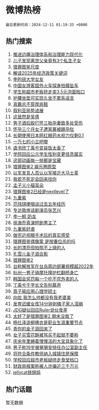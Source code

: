 # 微博热榜

`最后更新时间：2024-12-11 01:19:33 +0800`

## 热门搜索

1. [推进边疆治理体系和治理能力现代化](https://m.weibo.cn/search?containerid=100103type%3D1%26t%3D10%26q%3D%23%E6%8E%A8%E8%BF%9B%E8%BE%B9%E7%96%86%E6%B2%BB%E7%90%86%E4%BD%93%E7%B3%BB%E5%92%8C%E6%B2%BB%E7%90%86%E8%83%BD%E5%8A%9B%E7%8E%B0%E4%BB%A3%E5%8C%96%23&stream_entry_id=51&isnewpage=1&extparam=seat%3D1%26q%3D%2523%25E6%258E%25A8%25E8%25BF%259B%25E8%25BE%25B9%25E7%2596%2586%25E6%25B2%25BB%25E7%2590%2586%25E4%25BD%2593%25E7%25B3%25BB%25E5%2592%258C%25E6%25B2%25BB%25E7%2590%2586%25E8%2583%25BD%25E5%258A%259B%25E7%258E%25B0%25E4%25BB%25A3%25E5%258C%2596%2523%26c_type%3D51%26dgr%3D0%26cate%3D10103%26pos%3D0%26stream_entry_id%3D51%26filter_type%3Drealtimehot%26display_time%3D1733851172%26pre_seqid%3D173385117224303135490108)
1. [儿子发现离世父亲竟有3个私生子女](https://m.weibo.cn/search?containerid=100103type%3D1%26t%3D10%26q%3D%23%E5%84%BF%E5%AD%90%E5%8F%91%E7%8E%B0%E7%A6%BB%E4%B8%96%E7%88%B6%E4%BA%B2%E7%AB%9F%E6%9C%893%E4%B8%AA%E7%A7%81%E7%94%9F%E5%AD%90%E5%A5%B3%23&stream_entry_id=31&isnewpage=1&extparam=seat%3D1%26q%3D%2523%25E5%2584%25BF%25E5%25AD%2590%25E5%258F%2591%25E7%258E%25B0%25E7%25A6%25BB%25E4%25B8%2596%25E7%2588%25B6%25E4%25BA%25B2%25E7%25AB%259F%25E6%259C%25893%25E4%25B8%25AA%25E7%25A7%2581%25E7%2594%259F%25E5%25AD%2590%25E5%25A5%25B3%2523%26c_type%3D31%26dgr%3D0%26cate%3D5001%26realpos%3D1%26pos%3D0%26stream_entry_id%3D31%26lcate%3D5001%26flag%3D1%26band_rank%3D1%26filter_type%3Drealtimehot%26display_time%3D1733851172%26pre_seqid%3D173385117224303135490108)
1. [猎罪图鉴尺度](https://m.weibo.cn/search?containerid=100103type%3D1%26t%3D10%26q%3D%E7%8C%8E%E7%BD%AA%E5%9B%BE%E9%89%B4%E5%B0%BA%E5%BA%A6&stream_entry_id=31&isnewpage=1&extparam=seat%3D1%26q%3D%25E7%258C%258E%25E7%25BD%25AA%25E5%259B%25BE%25E9%2589%25B4%25E5%25B0%25BA%25E5%25BA%25A6%26c_type%3D31%26dgr%3D0%26cate%3D5001%26realpos%3D2%26pos%3D1%26stream_entry_id%3D31%26lcate%3D5001%26flag%3D2%26band_rank%3D2%26filter_type%3Drealtimehot%26display_time%3D1733851172%26pre_seqid%3D173385117224303135490108)
1. [解读2025年经济政策关键词](https://m.weibo.cn/search?containerid=100103type%3D1%26t%3D10%26q%3D%23%E8%A7%A3%E8%AF%BB2025%E5%B9%B4%E7%BB%8F%E6%B5%8E%E6%94%BF%E7%AD%96%E5%85%B3%E9%94%AE%E8%AF%8D%23&stream_entry_id=31&isnewpage=1&extparam=seat%3D1%26q%3D%2523%25E8%25A7%25A3%25E8%25AF%25BB2025%25E5%25B9%25B4%25E7%25BB%258F%25E6%25B5%258E%25E6%2594%25BF%25E7%25AD%2596%25E5%2585%25B3%25E9%2594%25AE%25E8%25AF%258D%2523%26c_type%3D31%26dgr%3D0%26cate%3D5001%26realpos%3D3%26pos%3D2%26stream_entry_id%3D31%26lcate%3D5001%26flag%3D0%26band_rank%3D3%26filter_type%3Drealtimehot%26display_time%3D1733851172%26pre_seqid%3D173385117224303135490108)
1. [李昀锐大学女友](https://m.weibo.cn/search?containerid=100103type%3D1%26t%3D10%26q%3D%23%E6%9D%8E%E6%98%80%E9%94%90%E5%A4%A7%E5%AD%A6%E5%A5%B3%E5%8F%8B%23&stream_entry_id=31&isnewpage=1&extparam=seat%3D1%26q%3D%2523%25E6%259D%258E%25E6%2598%2580%25E9%2594%2590%25E5%25A4%25A7%25E5%25AD%25A6%25E5%25A5%25B3%25E5%258F%258B%2523%26c_type%3D31%26dgr%3D0%26cate%3D5001%26realpos%3D4%26pos%3D3%26stream_entry_id%3D31%26lcate%3D5001%26flag%3D2%26band_rank%3D4%26filter_type%3Drealtimehot%26display_time%3D1733851172%26pre_seqid%3D173385117224303135490108)
1. [中国女游客国外火车探身拍摄坠车](https://m.weibo.cn/search?containerid=100103type%3D1%26t%3D10%26q%3D%23%E4%B8%AD%E5%9B%BD%E5%A5%B3%E6%B8%B8%E5%AE%A2%E5%9B%BD%E5%A4%96%E7%81%AB%E8%BD%A6%E6%8E%A2%E8%BA%AB%E6%8B%8D%E6%91%84%E5%9D%A0%E8%BD%A6%23&stream_entry_id=31&isnewpage=1&extparam=seat%3D1%26q%3D%2523%25E4%25B8%25AD%25E5%259B%25BD%25E5%25A5%25B3%25E6%25B8%25B8%25E5%25AE%25A2%25E5%259B%25BD%25E5%25A4%2596%25E7%2581%25AB%25E8%25BD%25A6%25E6%258E%25A2%25E8%25BA%25AB%25E6%258B%258D%25E6%2591%2584%25E5%259D%25A0%25E8%25BD%25A6%2523%26c_type%3D31%26dgr%3D0%26cate%3D5001%26realpos%3D5%26pos%3D4%26stream_entry_id%3D31%26lcate%3D5001%26flag%3D1%26band_rank%3D5%26filter_type%3Drealtimehot%26display_time%3D1733851172%26pre_seqid%3D173385117224303135490108)
1. [学生称超市老板挤走卖3.5元泡面档口](https://m.weibo.cn/search?containerid=100103type%3D1%26t%3D10%26q%3D%23%E5%AD%A6%E7%94%9F%E7%A7%B0%E8%B6%85%E5%B8%82%E8%80%81%E6%9D%BF%E6%8C%A4%E8%B5%B0%E5%8D%963.5%E5%85%83%E6%B3%A1%E9%9D%A2%E6%A1%A3%E5%8F%A3%23&stream_entry_id=31&isnewpage=1&extparam=seat%3D1%26q%3D%2523%25E5%25AD%25A6%25E7%2594%259F%25E7%25A7%25B0%25E8%25B6%2585%25E5%25B8%2582%25E8%2580%2581%25E6%259D%25BF%25E6%258C%25A4%25E8%25B5%25B0%25E5%258D%25963.5%25E5%2585%2583%25E6%25B3%25A1%25E9%259D%25A2%25E6%25A1%25A3%25E5%258F%25A3%2523%26c_type%3D31%26dgr%3D0%26cate%3D5001%26realpos%3D6%26pos%3D5%26stream_entry_id%3D31%26lcate%3D5001%26flag%3D1%26band_rank%3D6%26filter_type%3Drealtimehot%26display_time%3D1733851172%26pre_seqid%3D173385117224303135490108)
1. [护腰坐垫可实现久坐不累系谣言](https://m.weibo.cn/search?containerid=100103type%3D1%26t%3D10%26q%3D%23%E6%8A%A4%E8%85%B0%E5%9D%90%E5%9E%AB%E5%8F%AF%E5%AE%9E%E7%8E%B0%E4%B9%85%E5%9D%90%E4%B8%8D%E7%B4%AF%E7%B3%BB%E8%B0%A3%E8%A8%80%23&stream_entry_id=31&isnewpage=1&extparam=seat%3D1%26q%3D%2523%25E6%258A%25A4%25E8%2585%25B0%25E5%259D%2590%25E5%259E%25AB%25E5%258F%25AF%25E5%25AE%259E%25E7%258E%25B0%25E4%25B9%2585%25E5%259D%2590%25E4%25B8%258D%25E7%25B4%25AF%25E7%25B3%25BB%25E8%25B0%25A3%25E8%25A8%2580%2523%26c_type%3D31%26dgr%3D0%26adid%3D267693%26cate%3D5001%26pos%3D6%26stream_entry_id%3D31%26is_ad_pos%3D1%26lcate%3D5001%26band_rank%3D7%26filter_type%3Drealtimehot%26display_time%3D1733851172%26pre_seqid%3D173385117224303135490108)
1. [真霸总不穿厚底鞋](https://m.weibo.cn/search?containerid=100103type%3D1%26t%3D10%26q%3D%E7%9C%9F%E9%9C%B8%E6%80%BB%E4%B8%8D%E7%A9%BF%E5%8E%9A%E5%BA%95%E9%9E%8B&stream_entry_id=31&isnewpage=1&extparam=seat%3D1%26q%3D%25E7%259C%259F%25E9%259C%25B8%25E6%2580%25BB%25E4%25B8%258D%25E7%25A9%25BF%25E5%258E%259A%25E5%25BA%2595%25E9%259E%258B%26c_type%3D31%26dgr%3D0%26cate%3D5001%26realpos%3D7%26pos%3D7%26stream_entry_id%3D31%26lcate%3D5001%26flag%3D1%26band_rank%3D7%26filter_type%3Drealtimehot%26display_time%3D1733851172%26pre_seqid%3D173385117224303135490108)
1. [叙利亚局势进展](https://m.weibo.cn/search?containerid=100103type%3D1%26t%3D10%26q%3D%23%E5%8F%99%E5%88%A9%E4%BA%9A%E5%B1%80%E5%8A%BF%E8%BF%9B%E5%B1%95%23&stream_entry_id=31&isnewpage=1&extparam=seat%3D1%26q%3D%2523%25E5%258F%2599%25E5%2588%25A9%25E4%25BA%259A%25E5%25B1%2580%25E5%258A%25BF%25E8%25BF%259B%25E5%25B1%2595%2523%26c_type%3D31%26dgr%3D0%26cate%3D5001%26realpos%3D8%26pos%3D8%26stream_entry_id%3D31%26lcate%3D5001%26flag%3D0%26band_rank%3D8%26filter_type%3Drealtimehot%26display_time%3D1733851172%26pre_seqid%3D173385117224303135490108)
1. [这居然是吴倩](https://m.weibo.cn/search?containerid=100103type%3D1%26t%3D10%26q%3D%E8%BF%99%E5%B1%85%E7%84%B6%E6%98%AF%E5%90%B4%E5%80%A9&stream_entry_id=31&isnewpage=1&extparam=seat%3D1%26q%3D%25E8%25BF%2599%25E5%25B1%2585%25E7%2584%25B6%25E6%2598%25AF%25E5%2590%25B4%25E5%2580%25A9%26c_type%3D31%26dgr%3D0%26cate%3D5001%26realpos%3D9%26pos%3D9%26stream_entry_id%3D31%26lcate%3D5001%26flag%3D2%26band_rank%3D9%26filter_type%3Drealtimehot%26display_time%3D1733851172%26pre_seqid%3D173385117224303135490108)
1. [男子酒后殴打怀三胎孕妻致多处受伤](https://m.weibo.cn/search?containerid=100103type%3D1%26t%3D10%26q%3D%23%E7%94%B7%E5%AD%90%E9%85%92%E5%90%8E%E6%AE%B4%E6%89%93%E6%80%80%E4%B8%89%E8%83%8E%E5%AD%95%E5%A6%BB%E8%87%B4%E5%A4%9A%E5%A4%84%E5%8F%97%E4%BC%A4%23&stream_entry_id=31&isnewpage=1&extparam=seat%3D1%26q%3D%2523%25E7%2594%25B7%25E5%25AD%2590%25E9%2585%2592%25E5%2590%258E%25E6%25AE%25B4%25E6%2589%2593%25E6%2580%2580%25E4%25B8%2589%25E8%2583%258E%25E5%25AD%2595%25E5%25A6%25BB%25E8%2587%25B4%25E5%25A4%259A%25E5%25A4%2584%25E5%258F%2597%25E4%25BC%25A4%2523%26c_type%3D31%26dgr%3D0%26cate%3D5001%26realpos%3D10%26pos%3D10%26stream_entry_id%3D31%26lcate%3D5001%26flag%3D1%26band_rank%3D10%26filter_type%3Drealtimehot%26display_time%3D1733851172%26pre_seqid%3D173385117224303135490108)
1. [怀孕三个月女子遭家暴被踢孕肚](https://m.weibo.cn/search?containerid=100103type%3D1%26t%3D10%26q%3D%23%E6%80%80%E5%AD%95%E4%B8%89%E4%B8%AA%E6%9C%88%E5%A5%B3%E5%AD%90%E9%81%AD%E5%AE%B6%E6%9A%B4%E8%A2%AB%E8%B8%A2%E5%AD%95%E8%82%9A%23&stream_entry_id=31&isnewpage=1&extparam=seat%3D1%26q%3D%2523%25E6%2580%2580%25E5%25AD%2595%25E4%25B8%2589%25E4%25B8%25AA%25E6%259C%2588%25E5%25A5%25B3%25E5%25AD%2590%25E9%2581%25AD%25E5%25AE%25B6%25E6%259A%25B4%25E8%25A2%25AB%25E8%25B8%25A2%25E5%25AD%2595%25E8%2582%259A%2523%26c_type%3D31%26dgr%3D0%26cate%3D5001%26realpos%3D11%26pos%3D11%26stream_entry_id%3D31%26lcate%3D5001%26flag%3D2%26band_rank%3D11%26filter_type%3Drealtimehot%26display_time%3D1733851172%26pre_seqid%3D173385117224303135490108)
1. [长期使用日本网红眼药水视力仅剩0.1](https://m.weibo.cn/search?containerid=100103type%3D1%26t%3D10%26q%3D%23%E9%95%BF%E6%9C%9F%E4%BD%BF%E7%94%A8%E6%97%A5%E6%9C%AC%E7%BD%91%E7%BA%A2%E7%9C%BC%E8%8D%AF%E6%B0%B4%E8%A7%86%E5%8A%9B%E4%BB%85%E5%89%A90.1%23&stream_entry_id=31&isnewpage=1&extparam=seat%3D1%26q%3D%2523%25E9%2595%25BF%25E6%259C%259F%25E4%25BD%25BF%25E7%2594%25A8%25E6%2597%25A5%25E6%259C%25AC%25E7%25BD%2591%25E7%25BA%25A2%25E7%259C%25BC%25E8%258D%25AF%25E6%25B0%25B4%25E8%25A7%2586%25E5%258A%259B%25E4%25BB%2585%25E5%2589%25A90.1%2523%26c_type%3D31%26dgr%3D0%26cate%3D5001%26realpos%3D12%26pos%3D12%26stream_entry_id%3D31%26lcate%3D5001%26flag%3D0%26band_rank%3D12%26filter_type%3Drealtimehot%26display_time%3D1733851172%26pre_seqid%3D173385117224303135490108)
1. [一万七的小兰吧唧](https://m.weibo.cn/search?containerid=100103type%3D1%26t%3D10%26q%3D%E4%B8%80%E4%B8%87%E4%B8%83%E7%9A%84%E5%B0%8F%E5%85%B0%E5%90%A7%E5%94%A7&stream_entry_id=31&isnewpage=1&extparam=seat%3D1%26q%3D%25E4%25B8%2580%25E4%25B8%2587%25E4%25B8%2583%25E7%259A%2584%25E5%25B0%258F%25E5%2585%25B0%25E5%2590%25A7%25E5%2594%25A7%26c_type%3D31%26dgr%3D0%26cate%3D5001%26realpos%3D13%26pos%3D13%26stream_entry_id%3D31%26lcate%3D5001%26flag%3D0%26band_rank%3D13%26filter_type%3Drealtimehot%26display_time%3D1733851172%26pre_seqid%3D173385117224303135490108)
1. [虞书欣丁禹兮变装饭太香了](https://m.weibo.cn/search?containerid=100103type%3D1%26t%3D10%26q%3D%E8%99%9E%E4%B9%A6%E6%AC%A3%E4%B8%81%E7%A6%B9%E5%85%AE%E5%8F%98%E8%A3%85%E9%A5%AD%E5%A4%AA%E9%A6%99%E4%BA%86&stream_entry_id=31&isnewpage=1&extparam=seat%3D1%26q%3D%25E8%2599%259E%25E4%25B9%25A6%25E6%25AC%25A3%25E4%25B8%2581%25E7%25A6%25B9%25E5%2585%25AE%25E5%258F%2598%25E8%25A3%2585%25E9%25A5%25AD%25E5%25A4%25AA%25E9%25A6%2599%25E4%25BA%2586%26c_type%3D31%26dgr%3D0%26cate%3D5001%26realpos%3D14%26pos%3D14%26stream_entry_id%3D31%26lcate%3D5001%26flag%3D0%26band_rank%3D14%26filter_type%3Drealtimehot%26display_time%3D1733851172%26pre_seqid%3D173385117224303135490108)
1. [学院回应公示学生性别变更信息属实](https://m.weibo.cn/search?containerid=100103type%3D1%26t%3D10%26q%3D%23%E5%AD%A6%E9%99%A2%E5%9B%9E%E5%BA%94%E5%85%AC%E7%A4%BA%E5%AD%A6%E7%94%9F%E6%80%A7%E5%88%AB%E5%8F%98%E6%9B%B4%E4%BF%A1%E6%81%AF%E5%B1%9E%E5%AE%9E%23&stream_entry_id=31&isnewpage=1&extparam=seat%3D1%26q%3D%2523%25E5%25AD%25A6%25E9%2599%25A2%25E5%259B%259E%25E5%25BA%2594%25E5%2585%25AC%25E7%25A4%25BA%25E5%25AD%25A6%25E7%2594%259F%25E6%2580%25A7%25E5%2588%25AB%25E5%258F%2598%25E6%259B%25B4%25E4%25BF%25A1%25E6%2581%25AF%25E5%25B1%259E%25E5%25AE%259E%2523%26c_type%3D31%26dgr%3D0%26cate%3D5001%26realpos%3D15%26pos%3D15%26stream_entry_id%3D31%26lcate%3D5001%26flag%3D0%26band_rank%3D15%26filter_type%3Drealtimehot%26display_time%3D1733851172%26pre_seqid%3D173385117224303135490108)
1. [这部动画每一帧都是宝藏](https://m.weibo.cn/search?containerid=100103type%3D1%26t%3D10%26q%3D%23%E8%BF%99%E9%83%A8%E5%8A%A8%E7%94%BB%E6%AF%8F%E4%B8%80%E5%B8%A7%E9%83%BD%E6%98%AF%E5%AE%9D%E8%97%8F%23&stream_entry_id=31&isnewpage=1&extparam=seat%3D1%26q%3D%2523%25E8%25BF%2599%25E9%2583%25A8%25E5%258A%25A8%25E7%2594%25BB%25E6%25AF%258F%25E4%25B8%2580%25E5%25B8%25A7%25E9%2583%25BD%25E6%2598%25AF%25E5%25AE%259D%25E8%2597%258F%2523%26c_type%3D31%26dgr%3D0%26cate%3D5001%26realpos%3D16%26pos%3D16%26stream_entry_id%3D31%26lcate%3D5001%26flag%3D0%26band_rank%3D16%26filter_type%3Drealtimehot%26display_time%3D1733851172%26pre_seqid%3D173385117224303135490108)
1. [猎罪图鉴2 娱乐圈原型](https://m.weibo.cn/search?containerid=100103type%3D1%26t%3D10%26q%3D%E7%8C%8E%E7%BD%AA%E5%9B%BE%E9%89%B42+%E5%A8%B1%E4%B9%90%E5%9C%88%E5%8E%9F%E5%9E%8B&stream_entry_id=31&isnewpage=1&extparam=seat%3D1%26q%3D%25E7%258C%258E%25E7%25BD%25AA%25E5%259B%25BE%25E9%2589%25B42%2520%25E5%25A8%25B1%25E4%25B9%2590%25E5%259C%2588%25E5%258E%259F%25E5%259E%258B%26c_type%3D31%26dgr%3D0%26cate%3D5001%26realpos%3D17%26pos%3D17%26stream_entry_id%3D31%26lcate%3D5001%26flag%3D0%26band_rank%3D17%26filter_type%3Drealtimehot%26display_time%3D1733851172%26pre_seqid%3D173385117224303135490108)
1. [以军发言人否认以军接近大马士革](https://m.weibo.cn/search?containerid=100103type%3D1%26t%3D10%26q%3D%23%E4%BB%A5%E5%86%9B%E5%8F%91%E8%A8%80%E4%BA%BA%E5%90%A6%E8%AE%A4%E4%BB%A5%E5%86%9B%E6%8E%A5%E8%BF%91%E5%A4%A7%E9%A9%AC%E5%A3%AB%E9%9D%A9%23&stream_entry_id=31&isnewpage=1&extparam=seat%3D1%26q%3D%2523%25E4%25BB%25A5%25E5%2586%259B%25E5%258F%2591%25E8%25A8%2580%25E4%25BA%25BA%25E5%2590%25A6%25E8%25AE%25A4%25E4%25BB%25A5%25E5%2586%259B%25E6%258E%25A5%25E8%25BF%2591%25E5%25A4%25A7%25E9%25A9%25AC%25E5%25A3%25AB%25E9%259D%25A9%2523%26c_type%3D31%26dgr%3D0%26cate%3D5001%26realpos%3D18%26pos%3D18%26stream_entry_id%3D31%26lcate%3D5001%26flag%3D0%26band_rank%3D18%26filter_type%3Drealtimehot%26display_time%3D1733851172%26pre_seqid%3D173385117224303135490108)
1. [我若不死定会回来找你](https://m.weibo.cn/search?containerid=100103type%3D1%26t%3D10%26q%3D%23%E6%88%91%E8%8B%A5%E4%B8%8D%E6%AD%BB%E5%AE%9A%E4%BC%9A%E5%9B%9E%E6%9D%A5%E6%89%BE%E4%BD%A0%23&stream_entry_id=31&isnewpage=1&extparam=seat%3D1%26q%3D%2523%25E6%2588%2591%25E8%258B%25A5%25E4%25B8%258D%25E6%25AD%25BB%25E5%25AE%259A%25E4%25BC%259A%25E5%259B%259E%25E6%259D%25A5%25E6%2589%25BE%25E4%25BD%25A0%2523%26c_type%3D31%26dgr%3D0%26cate%3D5001%26realpos%3D19%26pos%3D19%26stream_entry_id%3D31%26lcate%3D5001%26flag%3D1%26band_rank%3D19%26filter_type%3Drealtimehot%26display_time%3D1733851172%26pre_seqid%3D173385117224303135490108)
1. [孟子义小猫耳朵](https://m.weibo.cn/search?containerid=100103type%3D1%26t%3D10%26q%3D%23%E5%AD%9F%E5%AD%90%E4%B9%89%E5%B0%8F%E7%8C%AB%E8%80%B3%E6%9C%B5%23&stream_entry_id=31&isnewpage=1&extparam=seat%3D1%26q%3D%2523%25E5%25AD%259F%25E5%25AD%2590%25E4%25B9%2589%25E5%25B0%258F%25E7%258C%25AB%25E8%2580%25B3%25E6%259C%25B5%2523%26c_type%3D31%26dgr%3D0%26cate%3D5001%26realpos%3D20%26pos%3D20%26stream_entry_id%3D31%26lcate%3D5001%26flag%3D1%26band_rank%3D20%26filter_type%3Drealtimehot%26display_time%3D1733851172%26pre_seqid%3D173385117224303135490108)
1. [猎罪图鉴2已经是nextlevel了](https://m.weibo.cn/search?containerid=100103type%3D1%26t%3D10%26q%3D%23%E7%8C%8E%E7%BD%AA%E5%9B%BE%E9%89%B42%E5%B7%B2%E7%BB%8F%E6%98%AFnextlevel%E4%BA%86%23&stream_entry_id=31&isnewpage=1&extparam=seat%3D1%26q%3D%2523%25E7%258C%258E%25E7%25BD%25AA%25E5%259B%25BE%25E9%2589%25B42%25E5%25B7%25B2%25E7%25BB%258F%25E6%2598%25AFnextlevel%25E4%25BA%2586%2523%26c_type%3D31%26dgr%3D0%26cate%3D5001%26realpos%3D21%26pos%3D21%26stream_entry_id%3D31%26lcate%3D5001%26flag%3D0%26band_rank%3D21%26filter_type%3Drealtimehot%26display_time%3D1733851172%26pre_seqid%3D173385117224303135490108)
1. [九重紫](https://m.weibo.cn/search?containerid=100103type%3D1%26t%3D10%26q%3D%E4%B9%9D%E9%87%8D%E7%B4%AB&stream_entry_id=31&isnewpage=1&extparam=seat%3D1%26q%3D%25E4%25B9%259D%25E9%2587%258D%25E7%25B4%25AB%26c_type%3D31%26dgr%3D0%26cate%3D5001%26realpos%3D22%26pos%3D22%26stream_entry_id%3D31%26lcate%3D5001%26flag%3D0%26band_rank%3D22%26filter_type%3Drealtimehot%26display_time%3D1733851172%26pre_seqid%3D173385117224303135490108)
1. [范玮琪哽咽谈过去五年经历](https://m.weibo.cn/search?containerid=100103type%3D1%26t%3D10%26q%3D%23%E8%8C%83%E7%8E%AE%E7%90%AA%E5%93%BD%E5%92%BD%E8%B0%88%E8%BF%87%E5%8E%BB%E4%BA%94%E5%B9%B4%E7%BB%8F%E5%8E%86%23&stream_entry_id=31&isnewpage=1&extparam=seat%3D1%26q%3D%2523%25E8%258C%2583%25E7%258E%25AE%25E7%2590%25AA%25E5%2593%25BD%25E5%2592%25BD%25E8%25B0%2588%25E8%25BF%2587%25E5%258E%25BB%25E4%25BA%2594%25E5%25B9%25B4%25E7%25BB%258F%25E5%258E%2586%2523%26c_type%3D31%26dgr%3D0%26cate%3D5001%26realpos%3D23%26pos%3D23%26stream_entry_id%3D31%26lcate%3D5001%26flag%3D0%26band_rank%3D23%26filter_type%3Drealtimehot%26display_time%3D1733851172%26pre_seqid%3D173385117224303135490108)
1. [专访敦煌话剧演员张艺兴](https://m.weibo.cn/search?containerid=100103type%3D1%26t%3D10%26q%3D%23%E4%B8%93%E8%AE%BF%E6%95%A6%E7%85%8C%E8%AF%9D%E5%89%A7%E6%BC%94%E5%91%98%E5%BC%A0%E8%89%BA%E5%85%B4%23&stream_entry_id=31&isnewpage=1&extparam=seat%3D1%26q%3D%2523%25E4%25B8%2593%25E8%25AE%25BF%25E6%2595%25A6%25E7%2585%258C%25E8%25AF%259D%25E5%2589%25A7%25E6%25BC%2594%25E5%2591%2598%25E5%25BC%25A0%25E8%2589%25BA%25E5%2585%25B4%2523%26c_type%3D31%26dgr%3D0%26cate%3D5001%26realpos%3D24%26pos%3D24%26stream_entry_id%3D31%26lcate%3D5001%26flag%3D0%26band_rank%3D24%26filter_type%3Drealtimehot%26display_time%3D1733851172%26pre_seqid%3D173385117224303135490108)
1. [李一桐 奶龙](https://m.weibo.cn/search?containerid=100103type%3D1%26t%3D10%26q%3D%E6%9D%8E%E4%B8%80%E6%A1%90+%E5%A5%B6%E9%BE%99&stream_entry_id=31&isnewpage=1&extparam=seat%3D1%26q%3D%25E6%259D%258E%25E4%25B8%2580%25E6%25A1%2590%2520%25E5%25A5%25B6%25E9%25BE%2599%26c_type%3D31%26dgr%3D0%26cate%3D5001%26realpos%3D25%26pos%3D25%26stream_entry_id%3D31%26lcate%3D5001%26flag%3D1%26band_rank%3D25%26filter_type%3Drealtimehot%26display_time%3D1733851172%26pre_seqid%3D173385117224303135490108)
1. [徐海乔真演短剧男主了](https://m.weibo.cn/search?containerid=100103type%3D1%26t%3D10%26q%3D%23%E5%BE%90%E6%B5%B7%E4%B9%94%E7%9C%9F%E6%BC%94%E7%9F%AD%E5%89%A7%E7%94%B7%E4%B8%BB%E4%BA%86%23&stream_entry_id=31&isnewpage=1&extparam=seat%3D1%26q%3D%2523%25E5%25BE%2590%25E6%25B5%25B7%25E4%25B9%2594%25E7%259C%259F%25E6%25BC%2594%25E7%259F%25AD%25E5%2589%25A7%25E7%2594%25B7%25E4%25B8%25BB%25E4%25BA%2586%2523%26c_type%3D31%26dgr%3D0%26cate%3D5001%26realpos%3D26%26pos%3D26%26stream_entry_id%3D31%26lcate%3D5001%26flag%3D0%26band_rank%3D26%26filter_type%3Drealtimehot%26display_time%3D1733851172%26pre_seqid%3D173385117224303135490108)
1. [九重紫好虐](https://m.weibo.cn/search?containerid=100103type%3D1%26t%3D10%26q%3D%23%E4%B9%9D%E9%87%8D%E7%B4%AB%E5%A5%BD%E8%99%90%23&stream_entry_id=31&isnewpage=1&extparam=seat%3D1%26q%3D%2523%25E4%25B9%259D%25E9%2587%258D%25E7%25B4%25AB%25E5%25A5%25BD%25E8%2599%2590%2523%26c_type%3D31%26dgr%3D0%26cate%3D5001%26realpos%3D27%26pos%3D27%26stream_entry_id%3D31%26lcate%3D5001%26flag%3D0%26band_rank%3D27%26filter_type%3Drealtimehot%26display_time%3D1733851172%26pre_seqid%3D173385117224303135490108)
1. [做完近视眼手术后的真实感受](https://m.weibo.cn/search?containerid=100103type%3D1%26t%3D10%26q%3D%23%E5%81%9A%E5%AE%8C%E8%BF%91%E8%A7%86%E7%9C%BC%E6%89%8B%E6%9C%AF%E5%90%8E%E7%9A%84%E7%9C%9F%E5%AE%9E%E6%84%9F%E5%8F%97%23&stream_entry_id=31&isnewpage=1&extparam=seat%3D1%26q%3D%2523%25E5%2581%259A%25E5%25AE%258C%25E8%25BF%2591%25E8%25A7%2586%25E7%259C%25BC%25E6%2589%258B%25E6%259C%25AF%25E5%2590%258E%25E7%259A%2584%25E7%259C%259F%25E5%25AE%259E%25E6%2584%259F%25E5%258F%2597%2523%26c_type%3D31%26dgr%3D0%26cate%3D5001%26realpos%3D28%26pos%3D28%26stream_entry_id%3D31%26lcate%3D5001%26flag%3D0%26band_rank%3D28%26filter_type%3Drealtimehot%26display_time%3D1733851172%26pre_seqid%3D173385117224303135490108)
1. [猎罪图鉴偶像案 是按番位杀的吗](https://m.weibo.cn/search?containerid=100103type%3D1%26t%3D10%26q%3D%E7%8C%8E%E7%BD%AA%E5%9B%BE%E9%89%B4%E5%81%B6%E5%83%8F%E6%A1%88+%E6%98%AF%E6%8C%89%E7%95%AA%E4%BD%8D%E6%9D%80%E7%9A%84%E5%90%97&stream_entry_id=31&isnewpage=1&extparam=seat%3D1%26q%3D%25E7%258C%258E%25E7%25BD%25AA%25E5%259B%25BE%25E9%2589%25B4%25E5%2581%25B6%25E5%2583%258F%25E6%25A1%2588%2520%25E6%2598%25AF%25E6%258C%2589%25E7%2595%25AA%25E4%25BD%258D%25E6%259D%2580%25E7%259A%2584%25E5%2590%2597%26c_type%3D31%26dgr%3D0%26cate%3D5001%26realpos%3D29%26pos%3D29%26stream_entry_id%3D31%26lcate%3D5001%26flag%3D0%26band_rank%3D29%26filter_type%3Drealtimehot%26display_time%3D1733851172%26pre_seqid%3D173385117224303135490108)
1. [长的漂亮但拍照不上镜的人](https://m.weibo.cn/search?containerid=100103type%3D1%26t%3D10%26q%3D%23%E9%95%BF%E7%9A%84%E6%BC%82%E4%BA%AE%E4%BD%86%E6%8B%8D%E7%85%A7%E4%B8%8D%E4%B8%8A%E9%95%9C%E7%9A%84%E4%BA%BA%23&stream_entry_id=31&isnewpage=1&extparam=seat%3D1%26q%3D%2523%25E9%2595%25BF%25E7%259A%2584%25E6%25BC%2582%25E4%25BA%25AE%25E4%25BD%2586%25E6%258B%258D%25E7%2585%25A7%25E4%25B8%258D%25E4%25B8%258A%25E9%2595%259C%25E7%259A%2584%25E4%25BA%25BA%2523%26c_type%3D31%26dgr%3D0%26cate%3D5001%26realpos%3D30%26pos%3D30%26stream_entry_id%3D31%26lcate%3D5001%26flag%3D0%26band_rank%3D30%26filter_type%3Drealtimehot%26display_time%3D1733851172%26pre_seqid%3D173385117224303135490108)
1. [孔雪儿金子涵合影](https://m.weibo.cn/search?containerid=100103type%3D1%26t%3D10%26q%3D%23%E5%AD%94%E9%9B%AA%E5%84%BF%E9%87%91%E5%AD%90%E6%B6%B5%E5%90%88%E5%BD%B1%23&stream_entry_id=31&isnewpage=1&extparam=seat%3D1%26q%3D%2523%25E5%25AD%2594%25E9%259B%25AA%25E5%2584%25BF%25E9%2587%2591%25E5%25AD%2590%25E6%25B6%25B5%25E5%2590%2588%25E5%25BD%25B1%2523%26c_type%3D31%26dgr%3D0%26cate%3D5001%26realpos%3D31%26pos%3D31%26stream_entry_id%3D31%26lcate%3D5001%26flag%3D0%26band_rank%3D31%26filter_type%3Drealtimehot%26display_time%3D1733851172%26pre_seqid%3D173385117224303135490108)
1. [猎罪图鉴2](https://m.weibo.cn/search?containerid=100103type%3D1%26t%3D10%26q%3D%E7%8C%8E%E7%BD%AA%E5%9B%BE%E9%89%B42&stream_entry_id=31&isnewpage=1&extparam=seat%3D1%26q%3D%25E7%258C%258E%25E7%25BD%25AA%25E5%259B%25BE%25E9%2589%25B42%26c_type%3D31%26dgr%3D0%26cate%3D5001%26realpos%3D32%26pos%3D32%26stream_entry_id%3D31%26lcate%3D5001%26flag%3D0%26band_rank%3D32%26filter_type%3Drealtimehot%26display_time%3D1733851172%26pre_seqid%3D173385117224303135490108)
1. [台称解放军在台岛周边部署规模超2022年](https://m.weibo.cn/search?containerid=100103type%3D1%26t%3D10%26q%3D%23%E5%8F%B0%E7%A7%B0%E8%A7%A3%E6%94%BE%E5%86%9B%E5%9C%A8%E5%8F%B0%E5%B2%9B%E5%91%A8%E8%BE%B9%E9%83%A8%E7%BD%B2%E8%A7%84%E6%A8%A1%E8%B6%852022%E5%B9%B4%23&stream_entry_id=31&isnewpage=1&extparam=seat%3D1%26q%3D%2523%25E5%258F%25B0%25E7%25A7%25B0%25E8%25A7%25A3%25E6%2594%25BE%25E5%2586%259B%25E5%259C%25A8%25E5%258F%25B0%25E5%25B2%259B%25E5%2591%25A8%25E8%25BE%25B9%25E9%2583%25A8%25E7%25BD%25B2%25E8%25A7%2584%25E6%25A8%25A1%25E8%25B6%25852022%25E5%25B9%25B4%2523%26c_type%3D31%26dgr%3D0%26cate%3D5001%26realpos%3D33%26pos%3D33%26stream_entry_id%3D31%26lcate%3D5001%26flag%3D0%26band_rank%3D33%26filter_type%3Drealtimehot%26display_time%3D1733851172%26pre_seqid%3D173385117224303135490108)
1. [杭州一男子骑摩托撞护栏翻桥身亡](https://m.weibo.cn/search?containerid=100103type%3D1%26t%3D10%26q%3D%23%E6%9D%AD%E5%B7%9E%E4%B8%80%E7%94%B7%E5%AD%90%E9%AA%91%E6%91%A9%E6%89%98%E6%92%9E%E6%8A%A4%E6%A0%8F%E7%BF%BB%E6%A1%A5%E8%BA%AB%E4%BA%A1%23&stream_entry_id=31&isnewpage=1&extparam=seat%3D1%26q%3D%2523%25E6%259D%25AD%25E5%25B7%259E%25E4%25B8%2580%25E7%2594%25B7%25E5%25AD%2590%25E9%25AA%2591%25E6%2591%25A9%25E6%2589%2598%25E6%2592%259E%25E6%258A%25A4%25E6%25A0%258F%25E7%25BF%25BB%25E6%25A1%25A5%25E8%25BA%25AB%25E4%25BA%25A1%2523%26c_type%3D31%26dgr%3D0%26cate%3D5001%26realpos%3D34%26pos%3D34%26stream_entry_id%3D31%26lcate%3D5001%26flag%3D0%26band_rank%3D34%26filter_type%3Drealtimehot%26display_time%3D1733851172%26pre_seqid%3D173385117224303135490108)
1. [韩国会惩罚每一个吃不完外卖的人](https://m.weibo.cn/search?containerid=100103type%3D1%26t%3D10%26q%3D%E9%9F%A9%E5%9B%BD%E4%BC%9A%E6%83%A9%E7%BD%9A%E6%AF%8F%E4%B8%80%E4%B8%AA%E5%90%83%E4%B8%8D%E5%AE%8C%E5%A4%96%E5%8D%96%E7%9A%84%E4%BA%BA&stream_entry_id=31&isnewpage=1&extparam=seat%3D1%26q%3D%25E9%259F%25A9%25E5%259B%25BD%25E4%25BC%259A%25E6%2583%25A9%25E7%25BD%259A%25E6%25AF%258F%25E4%25B8%2580%25E4%25B8%25AA%25E5%2590%2583%25E4%25B8%258D%25E5%25AE%258C%25E5%25A4%2596%25E5%258D%2596%25E7%259A%2584%25E4%25BA%25BA%26c_type%3D31%26dgr%3D0%26cate%3D5001%26realpos%3D35%26pos%3D35%26stream_entry_id%3D31%26lcate%3D5001%26flag%3D0%26band_rank%3D35%26filter_type%3Drealtimehot%26display_time%3D1733851172%26pre_seqid%3D173385117224303135490108)
1. [丁禹兮千字长文告别慕声](https://m.weibo.cn/search?containerid=100103type%3D1%26t%3D10%26q%3D%23%E4%B8%81%E7%A6%B9%E5%85%AE%E5%8D%83%E5%AD%97%E9%95%BF%E6%96%87%E5%91%8A%E5%88%AB%E6%85%95%E5%A3%B0%23&stream_entry_id=31&isnewpage=1&extparam=seat%3D1%26q%3D%2523%25E4%25B8%2581%25E7%25A6%25B9%25E5%2585%25AE%25E5%258D%2583%25E5%25AD%2597%25E9%2595%25BF%25E6%2596%2587%25E5%2591%258A%25E5%2588%25AB%25E6%2585%2595%25E5%25A3%25B0%2523%26c_type%3D31%26dgr%3D0%26cate%3D5001%26realpos%3D36%26pos%3D36%26stream_entry_id%3D31%26lcate%3D5001%26flag%3D0%26band_rank%3D36%26filter_type%3Drealtimehot%26display_time%3D1733851172%26pre_seqid%3D173385117224303135490108)
1. [周子瑜应用心理学硕士](https://m.weibo.cn/search?containerid=100103type%3D1%26t%3D10%26q%3D%23%E5%91%A8%E5%AD%90%E7%91%9C%E5%BA%94%E7%94%A8%E5%BF%83%E7%90%86%E5%AD%A6%E7%A1%95%E5%A3%AB%23&stream_entry_id=31&isnewpage=1&extparam=seat%3D1%26q%3D%2523%25E5%2591%25A8%25E5%25AD%2590%25E7%2591%259C%25E5%25BA%2594%25E7%2594%25A8%25E5%25BF%2583%25E7%2590%2586%25E5%25AD%25A6%25E7%25A1%2595%25E5%25A3%25AB%2523%26c_type%3D31%26dgr%3D0%26cate%3D5001%26realpos%3D37%26pos%3D37%26stream_entry_id%3D31%26lcate%3D5001%26flag%3D0%26band_rank%3D37%26filter_type%3Drealtimehot%26display_time%3D1733851172%26pre_seqid%3D173385117224303135490108)
1. [向佐 我怎么帅都没有我老婆美](https://m.weibo.cn/search?containerid=100103type%3D1%26t%3D10%26q%3D%E5%90%91%E4%BD%90+%E6%88%91%E6%80%8E%E4%B9%88%E5%B8%85%E9%83%BD%E6%B2%A1%E6%9C%89%E6%88%91%E8%80%81%E5%A9%86%E7%BE%8E&stream_entry_id=31&isnewpage=1&extparam=seat%3D1%26q%3D%25E5%2590%2591%25E4%25BD%2590%2520%25E6%2588%2591%25E6%2580%258E%25E4%25B9%2588%25E5%25B8%2585%25E9%2583%25BD%25E6%25B2%25A1%25E6%259C%2589%25E6%2588%2591%25E8%2580%2581%25E5%25A9%2586%25E7%25BE%258E%26c_type%3D31%26dgr%3D0%26cate%3D5001%26realpos%3D38%26pos%3D38%26stream_entry_id%3D31%26lcate%3D5001%26flag%3D1%26band_rank%3D38%26filter_type%3Drealtimehot%26display_time%3D1733851172%26pre_seqid%3D173385117224303135490108)
1. [发育迟缓女孩14分钟剥橘子家人泪崩](https://m.weibo.cn/search?containerid=100103type%3D1%26t%3D10%26q%3D%23%E5%8F%91%E8%82%B2%E8%BF%9F%E7%BC%93%E5%A5%B3%E5%AD%A914%E5%88%86%E9%92%9F%E5%89%A5%E6%A9%98%E5%AD%90%E5%AE%B6%E4%BA%BA%E6%B3%AA%E5%B4%A9%23&stream_entry_id=31&isnewpage=1&extparam=seat%3D1%26q%3D%2523%25E5%258F%2591%25E8%2582%25B2%25E8%25BF%259F%25E7%25BC%2593%25E5%25A5%25B3%25E5%25AD%25A914%25E5%2588%2586%25E9%2592%259F%25E5%2589%25A5%25E6%25A9%2598%25E5%25AD%2590%25E5%25AE%25B6%25E4%25BA%25BA%25E6%25B3%25AA%25E5%25B4%25A9%2523%26c_type%3D31%26dgr%3D0%26cate%3D5001%26realpos%3D39%26pos%3D39%26stream_entry_id%3D31%26lcate%3D5001%26flag%3D0%26band_rank%3D39%26filter_type%3Drealtimehot%26display_time%3D1733851172%26pre_seqid%3D173385117224303135490108)
1. [JDG疑似回应Ruler说伙食差](https://m.weibo.cn/search?containerid=100103type%3D1%26t%3D10%26q%3D%23JDG%E7%96%91%E4%BC%BC%E5%9B%9E%E5%BA%94Ruler%E8%AF%B4%E4%BC%99%E9%A3%9F%E5%B7%AE%23&stream_entry_id=31&isnewpage=1&extparam=seat%3D1%26q%3D%2523JDG%25E7%2596%2591%25E4%25BC%25BC%25E5%259B%259E%25E5%25BA%2594Ruler%25E8%25AF%25B4%25E4%25BC%2599%25E9%25A3%259F%25E5%25B7%25AE%2523%26c_type%3D31%26dgr%3D0%26cate%3D5001%26realpos%3D40%26pos%3D40%26stream_entry_id%3D31%26lcate%3D5001%26flag%3D0%26band_rank%3D40%26filter_type%3Drealtimehot%26display_time%3D1733851172%26pre_seqid%3D173385117224303135490108)
1. [太好了是猎罪图鉴2 期末没救了](https://m.weibo.cn/search?containerid=100103type%3D1%26t%3D10%26q%3D%E5%A4%AA%E5%A5%BD%E4%BA%86%E6%98%AF%E7%8C%8E%E7%BD%AA%E5%9B%BE%E9%89%B42+%E6%9C%9F%E6%9C%AB%E6%B2%A1%E6%95%91%E4%BA%86&stream_entry_id=31&isnewpage=1&extparam=seat%3D1%26q%3D%25E5%25A4%25AA%25E5%25A5%25BD%25E4%25BA%2586%25E6%2598%25AF%25E7%258C%258E%25E7%25BD%25AA%25E5%259B%25BE%25E9%2589%25B42%2520%25E6%259C%259F%25E6%259C%25AB%25E6%25B2%25A1%25E6%2595%2591%25E4%25BA%2586%26c_type%3D31%26dgr%3D0%26cate%3D5001%26realpos%3D41%26pos%3D41%26stream_entry_id%3D31%26lcate%3D5001%26flag%3D0%26band_rank%3D41%26filter_type%3Drealtimehot%26display_time%3D1733851172%26pre_seqid%3D173385117224303135490108)
1. [杨仕泽说柳拂衣是职业生涯重要节点](https://m.weibo.cn/search?containerid=100103type%3D1%26t%3D10%26q%3D%23%E6%9D%A8%E4%BB%95%E6%B3%BD%E8%AF%B4%E6%9F%B3%E6%8B%82%E8%A1%A3%E6%98%AF%E8%81%8C%E4%B8%9A%E7%94%9F%E6%B6%AF%E9%87%8D%E8%A6%81%E8%8A%82%E7%82%B9%23&stream_entry_id=31&isnewpage=1&extparam=seat%3D1%26q%3D%2523%25E6%259D%25A8%25E4%25BB%2595%25E6%25B3%25BD%25E8%25AF%25B4%25E6%259F%25B3%25E6%258B%2582%25E8%25A1%25A3%25E6%2598%25AF%25E8%2581%258C%25E4%25B8%259A%25E7%2594%259F%25E6%25B6%25AF%25E9%2587%258D%25E8%25A6%2581%25E8%258A%2582%25E7%2582%25B9%2523%26c_type%3D31%26dgr%3D0%26cate%3D5001%26realpos%3D42%26pos%3D42%26stream_entry_id%3D31%26lcate%3D5001%26flag%3D1%26band_rank%3D42%26filter_type%3Drealtimehot%26display_time%3D1733851172%26pre_seqid%3D173385117224303135490108)
1. [青你的金子涵回来了](https://m.weibo.cn/search?containerid=100103type%3D1%26t%3D10%26q%3D%23%E9%9D%92%E4%BD%A0%E7%9A%84%E9%87%91%E5%AD%90%E6%B6%B5%E5%9B%9E%E6%9D%A5%E4%BA%86%23&stream_entry_id=31&isnewpage=1&extparam=seat%3D1%26q%3D%2523%25E9%259D%2592%25E4%25BD%25A0%25E7%259A%2584%25E9%2587%2591%25E5%25AD%2590%25E6%25B6%25B5%25E5%259B%259E%25E6%259D%25A5%25E4%25BA%2586%2523%26c_type%3D31%26dgr%3D0%26cate%3D5001%26realpos%3D43%26pos%3D43%26stream_entry_id%3D31%26lcate%3D5001%26flag%3D0%26band_rank%3D43%26filter_type%3Drealtimehot%26display_time%3D1733851172%26pre_seqid%3D173385117224303135490108)
1. [女子买雪花酥被骂买不起就不要称](https://m.weibo.cn/search?containerid=100103type%3D1%26t%3D10%26q%3D%23%E5%A5%B3%E5%AD%90%E4%B9%B0%E9%9B%AA%E8%8A%B1%E9%85%A5%E8%A2%AB%E9%AA%82%E4%B9%B0%E4%B8%8D%E8%B5%B7%E5%B0%B1%E4%B8%8D%E8%A6%81%E7%A7%B0%23&stream_entry_id=31&isnewpage=1&extparam=seat%3D1%26q%3D%2523%25E5%25A5%25B3%25E5%25AD%2590%25E4%25B9%25B0%25E9%259B%25AA%25E8%258A%25B1%25E9%2585%25A5%25E8%25A2%25AB%25E9%25AA%2582%25E4%25B9%25B0%25E4%25B8%258D%25E8%25B5%25B7%25E5%25B0%25B1%25E4%25B8%258D%25E8%25A6%2581%25E7%25A7%25B0%2523%26c_type%3D31%26dgr%3D0%26cate%3D5001%26realpos%3D44%26pos%3D44%26stream_entry_id%3D31%26lcate%3D5001%26flag%3D0%26band_rank%3D44%26filter_type%3Drealtimehot%26display_time%3D1733851172%26pre_seqid%3D173385117224303135490108)
1. [庆余年里蜷着慢慢活的大宝具象化了](https://m.weibo.cn/search?containerid=100103type%3D1%26t%3D10%26q%3D%23%E5%BA%86%E4%BD%99%E5%B9%B4%E9%87%8C%E8%9C%B7%E7%9D%80%E6%85%A2%E6%85%A2%E6%B4%BB%E7%9A%84%E5%A4%A7%E5%AE%9D%E5%85%B7%E8%B1%A1%E5%8C%96%E4%BA%86%23&stream_entry_id=31&isnewpage=1&extparam=seat%3D1%26q%3D%2523%25E5%25BA%2586%25E4%25BD%2599%25E5%25B9%25B4%25E9%2587%258C%25E8%259C%25B7%25E7%259D%2580%25E6%2585%25A2%25E6%2585%25A2%25E6%25B4%25BB%25E7%259A%2584%25E5%25A4%25A7%25E5%25AE%259D%25E5%2585%25B7%25E8%25B1%25A1%25E5%258C%2596%25E4%25BA%2586%2523%26c_type%3D31%26dgr%3D0%26cate%3D5001%26realpos%3D45%26pos%3D45%26stream_entry_id%3D31%26lcate%3D5001%26flag%3D0%26band_rank%3D45%26filter_type%3Drealtimehot%26display_time%3D1733851172%26pre_seqid%3D173385117224303135490108)
1. [男子称19岁被舅舅安排任办公室副主任](https://m.weibo.cn/search?containerid=100103type%3D1%26t%3D10%26q%3D%23%E7%94%B7%E5%AD%90%E7%A7%B019%E5%B2%81%E8%A2%AB%E8%88%85%E8%88%85%E5%AE%89%E6%8E%92%E4%BB%BB%E5%8A%9E%E5%85%AC%E5%AE%A4%E5%89%AF%E4%B8%BB%E4%BB%BB%23&stream_entry_id=31&isnewpage=1&extparam=seat%3D1%26q%3D%2523%25E7%2594%25B7%25E5%25AD%2590%25E7%25A7%25B019%25E5%25B2%2581%25E8%25A2%25AB%25E8%2588%2585%25E8%2588%2585%25E5%25AE%2589%25E6%258E%2592%25E4%25BB%25BB%25E5%258A%259E%25E5%2585%25AC%25E5%25AE%25A4%25E5%2589%25AF%25E4%25B8%25BB%25E4%25BB%25BB%2523%26c_type%3D31%26dgr%3D0%26cate%3D5001%26realpos%3D46%26pos%3D46%26stream_entry_id%3D31%26lcate%3D5001%26flag%3D0%26band_rank%3D46%26filter_type%3Drealtimehot%26display_time%3D1733851172%26pre_seqid%3D173385117224303135490108)
1. [将符合条件教师纳入城镇住房保障](https://m.weibo.cn/search?containerid=100103type%3D1%26t%3D10%26q%3D%23%E5%B0%86%E7%AC%A6%E5%90%88%E6%9D%A1%E4%BB%B6%E6%95%99%E5%B8%88%E7%BA%B3%E5%85%A5%E5%9F%8E%E9%95%87%E4%BD%8F%E6%88%BF%E4%BF%9D%E9%9A%9C%23&stream_entry_id=31&isnewpage=1&extparam=seat%3D1%26q%3D%2523%25E5%25B0%2586%25E7%25AC%25A6%25E5%2590%2588%25E6%259D%25A1%25E4%25BB%25B6%25E6%2595%2599%25E5%25B8%2588%25E7%25BA%25B3%25E5%2585%25A5%25E5%259F%258E%25E9%2595%2587%25E4%25BD%258F%25E6%2588%25BF%25E4%25BF%259D%25E9%259A%259C%2523%26c_type%3D31%26dgr%3D0%26cate%3D5001%26realpos%3D47%26pos%3D47%26stream_entry_id%3D31%26lcate%3D5001%26flag%3D0%26band_rank%3D47%26filter_type%3Drealtimehot%26display_time%3D1733851172%26pre_seqid%3D173385117224303135490108)
1. [学校回应超市老板疑挤走食堂档口](https://m.weibo.cn/search?containerid=100103type%3D1%26t%3D10%26q%3D%23%E5%AD%A6%E6%A0%A1%E5%9B%9E%E5%BA%94%E8%B6%85%E5%B8%82%E8%80%81%E6%9D%BF%E7%96%91%E6%8C%A4%E8%B5%B0%E9%A3%9F%E5%A0%82%E6%A1%A3%E5%8F%A3%23&stream_entry_id=31&isnewpage=1&extparam=seat%3D1%26q%3D%2523%25E5%25AD%25A6%25E6%25A0%25A1%25E5%259B%259E%25E5%25BA%2594%25E8%25B6%2585%25E5%25B8%2582%25E8%2580%2581%25E6%259D%25BF%25E7%2596%2591%25E6%258C%25A4%25E8%25B5%25B0%25E9%25A3%259F%25E5%25A0%2582%25E6%25A1%25A3%25E5%258F%25A3%2523%26c_type%3D31%26dgr%3D0%26cate%3D5001%26realpos%3D48%26pos%3D48%26stream_entry_id%3D31%26lcate%3D5001%26flag%3D1%26band_rank%3D48%26filter_type%3Drealtimehot%26display_time%3D1733851172%26pre_seqid%3D173385117224303135490108)
1. [财政局报案称被人诈骗近三千万元](https://m.weibo.cn/search?containerid=100103type%3D1%26t%3D10%26q%3D%23%E8%B4%A2%E6%94%BF%E5%B1%80%E6%8A%A5%E6%A1%88%E7%A7%B0%E8%A2%AB%E4%BA%BA%E8%AF%88%E9%AA%97%E8%BF%91%E4%B8%89%E5%8D%83%E4%B8%87%E5%85%83%23&stream_entry_id=31&isnewpage=1&extparam=seat%3D1%26q%3D%2523%25E8%25B4%25A2%25E6%2594%25BF%25E5%25B1%2580%25E6%258A%25A5%25E6%25A1%2588%25E7%25A7%25B0%25E8%25A2%25AB%25E4%25BA%25BA%25E8%25AF%2588%25E9%25AA%2597%25E8%25BF%2591%25E4%25B8%2589%25E5%258D%2583%25E4%25B8%2587%25E5%2585%2583%2523%26c_type%3D31%26dgr%3D0%26cate%3D5001%26realpos%3D49%26pos%3D49%26stream_entry_id%3D31%26lcate%3D5001%26flag%3D0%26band_rank%3D49%26filter_type%3Drealtimehot%26display_time%3D1733851172%26pre_seqid%3D173385117224303135490108)
1. [jellycat铁锅炖](https://m.weibo.cn/search?containerid=100103type%3D1%26t%3D10%26q%3Djellycat%E9%93%81%E9%94%85%E7%82%96&stream_entry_id=31&isnewpage=1&extparam=seat%3D1%26q%3Djellycat%25E9%2593%2581%25E9%2594%2585%25E7%2582%2596%26c_type%3D31%26dgr%3D0%26cate%3D5001%26realpos%3D50%26pos%3D50%26stream_entry_id%3D31%26lcate%3D5001%26flag%3D0%26band_rank%3D50%26filter_type%3Drealtimehot%26display_time%3D1733851172%26pre_seqid%3D173385117224303135490108)

## 热门话题

暂无数据
